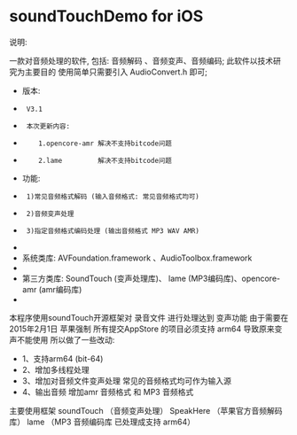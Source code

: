 # soundTouchDemo for iOS

说明: 

一款对音频处理的软件, 包括: 音频解码 、音频变声、音频编码; 此软件以技术研究为主要目的 使用简单只需要引入 AudioConvert.h 即可;
 * 版本: 
 *      V3.1
 *      本次更新内容:
 *         1.opencore-amr 解决不支持bitcode问题
 *         2.lame         解决不支持bitcode问题
 * 功能: 
 *      1)常见音频格式解码 (输入音频格式: 常见音频格式均可)
 *      2)音频变声处理
 *      3)指定音频格式编码处理 (输出音频格式 MP3 WAV AMR)
 *
 * 系统类库: AVFoundation.framework 、AudioToolbox.framework
 *
 * 第三方类库: SoundTouch (变声处理库)、 lame (MP3编码库)、opencore-amr (amr编码库)
 *

本程序使用soundTouch开源框架对 录音文件 进行处理达到 变声功能 由于需要在2015年2月1日 苹果强制 所有提交AppStore 的项目必须支持 arm64 导致原来变声不能使用 所以做了一些改动:

* 1、支持arm64 (bit-64)
* 2、增加多线程处理
* 3、增加对音频文件变声处理 常见的音频格式均可作为输入源 
* 4、输出音频 增加amr 音频格式 和 MP3 音频格式 

主要使用框架 soundTouch （音频变声处理） SpeakHere （苹果官方音频解码库） lame （MP3 音频编码库  已处理成支持 arm64）
